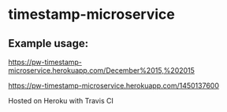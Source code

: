# timestamp-microservice

## Example usage:

https://pw-timestamp-microservice.herokuapp.com/December%2015,%202015

https://pw-timestamp-microservice.herokuapp.com/1450137600

Hosted on Heroku with Travis CI
